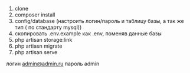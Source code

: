 1. clone
2. composer install
3. config/database (настроить логин/пароль и таблицу базы, а так же тип ( по стандарту mysql))
4. скопировать .env.example как .env, поменяв данные базы
5. php artisan storage:link
6. php artiasn migrate
7. php artisan serve

логин admin@admin.ru
пароль admin
